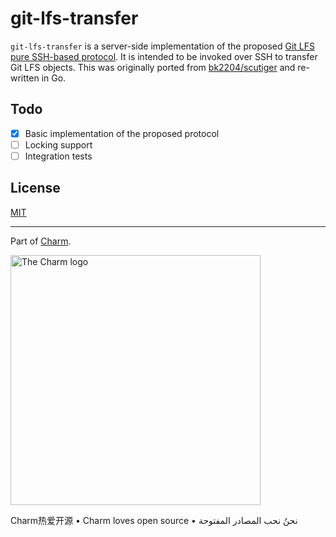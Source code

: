 # git-lfs-transfer

`git-lfs-transfer` is a server-side implementation of the proposed [Git LFS pure SSH-based protocol][proposal].
It is intended to be invoked over SSH to transfer Git LFS objects. This was
originally ported from [bk2204/scutiger](https://github.com/bk2204/scutiger) and
re-written in Go.

## Todo

- [x] Basic implementation of the proposed protocol
- [ ] Locking support
- [ ] Integration tests

[proposal]: https://github.com/git-lfs/git-lfs/blob/main/docs/proposals/ssh_adapter.md

## License

[MIT](https://github.com/charmbracelet/git-lfs-transfer/raw/master/LICENSE)

***

Part of [Charm](https://charm.sh).

<a href="https://charm.sh/"><img alt="The Charm logo" src="https://stuff.charm.sh/charm-badge.jpg" width="400"></a>

Charm热爱开源 • Charm loves open source • نحنُ نحب المصادر المفتوحة